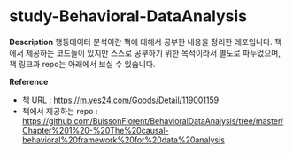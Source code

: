 # study-Behavioral-DataAnalysis

**Description**
행동데이터 분석이란 책에 대해서 공부한 내용을 정리한 레포입니다.
책에서 제공하는 코드들이 있지만 스스로 공부하기 위한 목적이라서 별도로 파두었으며, 책 링크과 repo는 아래에서 보실 수 있습니다.



**Reference**
- 책 URL : https://m.yes24.com/Goods/Detail/119001159
- 책에서 제공하는 repo : https://github.com/BuissonFlorent/BehavioralDataAnalysis/tree/master/Chapter%201%20-%20The%20causal-behavioral%20framework%20for%20data%20analysis
